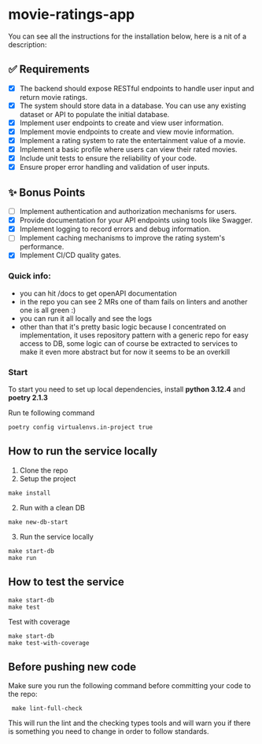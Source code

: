 
# movie-ratings-app

You can see all the instructions for the installation below, here is a nit of a description:
## ✅ Requirements

- [x] The backend should expose RESTful endpoints to handle user input and
  return movie ratings.
- [x] The system should store data in a database. You can use any existing
  dataset or API to populate the initial database.
- [x] Implement user endpoints to create and view user information.
- [x] Implement movie endpoints to create and view movie information.
- [x] Implement a rating system to rate the entertainment value of a movie.
- [x] Implement a basic profile where users can view their rated movies.
- [x] Include unit tests to ensure the reliability of your code.
- [x] Ensure proper error handling and validation of user inputs.

## ✨ Bonus Points

- [ ] Implement authentication and authorization mechanisms for users.
- [x] Provide documentation for your API endpoints using tools like Swagger.
- [x] Implement logging to record errors and debug information.
- [ ] Implement caching mechanisms to improve the rating system's performance.
- [x] Implement CI/CD quality gates.

### Quick info:

- you can hit /docs to get openAPI documentation
- in the repo you can see 2 MRs one of tham fails on linters and another one is all green :)
- you can run it all locally and see the logs
- other than that it's pretty basic logic because I concentrated on implementation,
it uses repository pattern with a generic repo for easy access to DB,
some logic can of course be extracted to services to make it even more abstract but for now it seems to be an overkill

### Start
To start you need to set up local dependencies, 
install **python 3.12.4** and **poetry 2.1.3**

Run te following command
```shell
poetry config virtualenvs.in-project true
```

## How to run the service locally
1. Clone the repo
2. Setup the project
```shell
make install
```
2. Run with a clean DB
```shell
make new-db-start
```
3. Run the service locally
```shell
make start-db
make run
```

## How to test the service
```shell
make start-db
make test
```

Test with coverage
```shell
make start-db
make test-with-coverage
```


## Before pushing new code
Make sure you run the following command before committing your code to the repo:
```shell
 make lint-full-check 
```
This will run the lint and the checking types tools and will warn you if there is something you need to change in order to follow standards.

